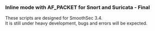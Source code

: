 <h3>Inline mode with AF_PACKET for Snort and Suricata - Final</h3>

These scripts are designed for SmoothSec 3.4.  
It is still under heavy development, bugs and errors will be expected. 
